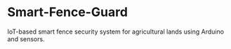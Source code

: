 # Smart-Fence-Guard
IoT-based smart fence security system for agricultural lands using Arduino and sensors.
